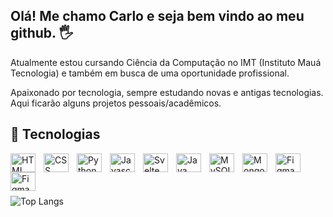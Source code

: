## Olá! Me chamo Carlo e seja bem vindo ao meu github. 🖐️

Atualmente estou cursando Ciência da Computação no IMT (Instituto Mauá Tecnologia) e também em busca de uma oportunidade profissional.

Apaixonado por tecnologia, sempre estudando novas e antigas tecnologias. Aqui ficarão alguns projetos pessoais/acadêmicos. 


## 🧰 Tecnologias

<img align="left" alt="HTML" height="30" width="40" style="padding-right:10px;" src="https://cdn.jsdelivr.net/gh/devicons/devicon@latest/icons/html5/html5-original.svg"/>

<img align="left" alt="CSS" height="30" width="40" style="padding-right:10px;" src="https://cdn.jsdelivr.net/gh/devicons/devicon@latest/icons/css3/css3-original.svg"/>

<img align="left" alt="Python" height="30" width="40" style="padding-right:10px;" src="https://cdn.jsdelivr.net/gh/devicons/devicon@latest/icons/python/python-original.svg"/>

<img align="left" alt="Javascript" height="30" width="40" style="padding-right:10px;" src="https://cdn.jsdelivr.net/gh/devicons/devicon@latest/icons/javascript/javascript-original.svg"/>

<img align="left" alt="Svelte" height="30" width="40" style="padding-right:10px;" src="https://cdn.jsdelivr.net/gh/devicons/devicon@latest/icons/svelte/svelte-original.svg"/>
            
<img align="left" alt="Java" height="30" width="40" style="padding-right:10px;" src="https://cdn.jsdelivr.net/gh/devicons/devicon@latest/icons/java/java-original.svg"/>

<img align="left" alt="MySQL" height="30" width="40" style="padding-right:10px;" src="https://cdn.jsdelivr.net/gh/devicons/devicon@latest/icons/mysql/mysql-original.svg"/>

<img align="left" alt="MongoDB" height="30" width="40" style="padding-right:10px;" src="https://cdn.jsdelivr.net/gh/devicons/devicon@latest/icons/mongodb/mongodb-original.svg"/>

<img align="left" alt="Figma" height="30" width="40" style="padding-right:10px;" src="https://cdn.jsdelivr.net/gh/devicons/devicon@latest/icons/figma/figma-original.svg"/>

<img align="left" alt="Figma" height="30" width="40" style="padding-right:10px;" src="https://cdn.jsdelivr.net/gh/devicons/devicon@latest/icons/r/r-original.svg"/>
   

<br><br/>
<br><br/>
![Top Langs](https://github-readme-stats.vercel.app/api/top-langs/?username=carlogia7&size_weight=0.3&count_weight=0.7&theme=dark&layout=compact)
